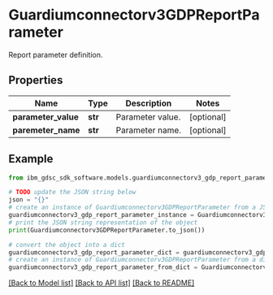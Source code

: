 # Guardiumconnectorv3GDPReportParameter

Report parameter definition.

## Properties

Name | Type | Description | Notes
------------ | ------------- | ------------- | -------------
**parameter_value** | **str** | Parameter value. | [optional] 
**paremeter_name** | **str** | Parameter name. | [optional] 

## Example

```python
from ibm_gdsc_sdk_software.models.guardiumconnectorv3_gdp_report_parameter import Guardiumconnectorv3GDPReportParameter

# TODO update the JSON string below
json = "{}"
# create an instance of Guardiumconnectorv3GDPReportParameter from a JSON string
guardiumconnectorv3_gdp_report_parameter_instance = Guardiumconnectorv3GDPReportParameter.from_json(json)
# print the JSON string representation of the object
print(Guardiumconnectorv3GDPReportParameter.to_json())

# convert the object into a dict
guardiumconnectorv3_gdp_report_parameter_dict = guardiumconnectorv3_gdp_report_parameter_instance.to_dict()
# create an instance of Guardiumconnectorv3GDPReportParameter from a dict
guardiumconnectorv3_gdp_report_parameter_from_dict = Guardiumconnectorv3GDPReportParameter.from_dict(guardiumconnectorv3_gdp_report_parameter_dict)
```
[[Back to Model list]](../README.md#documentation-for-models) [[Back to API list]](../README.md#documentation-for-api-endpoints) [[Back to README]](../README.md)


